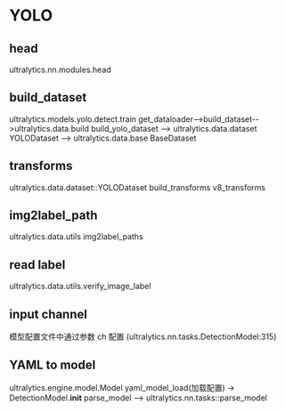 # YOLO

## head

ultralytics.nn.modules.head

## build_dataset

ultralytics.models.yolo.detect.train get_dataloader-->build_dataset-->ultralytics.data.build build_yolo_dataset --> ultralytics.data.dataset YOLODataset --> ultralytics.data.base BaseDataset

## transforms

ultralytics.data.dataset::YOLODataset build_transforms  v8_transforms

## img2label_path

ultralytics.data.utils img2label_paths

## read label

ultralytics.data.utils.verify_image_label  

## input channel

模型配置文件中通过参数 ch 配置 (ultralytics.nn.tasks.DetectionModel:315)

## YAML to model

ultralytics.engine.model.Model yaml_model_load(加载配置) -> DetectionModel.__init__ parse_model --> ultralytics.nn.tasks::parse_model


